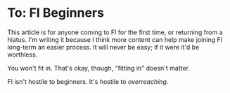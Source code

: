 # To: FI Beginners

This article is for anyone coming to FI for the first time, or returning from a hiatus. I'm writing it because I think more content can help make joining FI long-term an easier process. It will never be easy; if it were it'd be worthless.

You won't fit in. That's okay, though, "fitting in" doesn't matter.

FI isn't hostile to beginners. It's hostile to *overreaching*.
